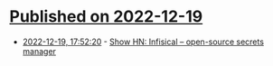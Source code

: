 # [Published on 2022-12-19](index.md)

* [2022-12-19, 17:52:20](https://news.ycombinator.com/item?id=34055132) - [Show HN: Infisical – open-source secrets manager](https://github.com/Infisical/infisical)

